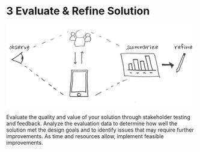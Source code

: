 # 3 Evaluate & Refine Solution

![](../../.gitbook/assets/phase-3-process.png)

Evaluate the quality and value of your solution through stakeholder testing and feedback. Analyze the evaluation data to determine how well the solution met the design goals and to identify issues that may require further improvements. As time and resources allow, implement feasible improvements.

